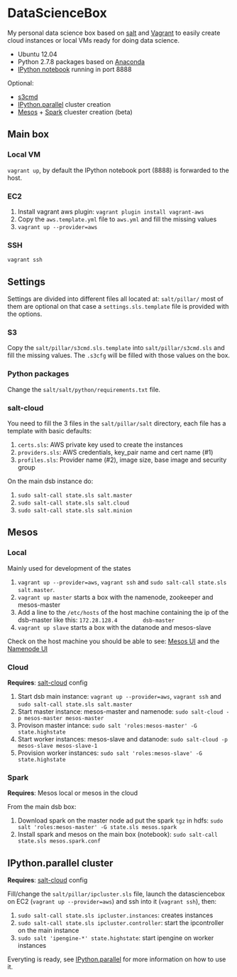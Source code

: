# DataScienceBox

My personal data science box based on [salt](http://www.saltstack.com/) and
[Vagrant](http://vagrantup.com/) to easily create cloud instances or local VMs
ready for doing data science.

- Ubuntu 12.04
- Python 2.7.8 packages based on [Anaconda](http://continuum.io/downloads)
- [IPython notebook](http://ipython.org/notebook.html) running in port 8888

Optional:

- [s3cmd](http://s3tools.org/s3cmd)
- [IPython.parallel](http://ipython.org/ipython-doc/dev/parallel/) cluster creation
- [Mesos](http://mesos.apache.org/) + [Spark](https://spark.apache.org/)
cluester creation (beta)

## Main box

### Local VM

`vagrant up`, by default the IPython notebook port (8888) is forwarded
to the host.

### EC2

1. Install vagrant aws plugin: `vagrant plugin install vagrant-aws`
2. Copy the `aws.template.yml` file to `aws.yml` and fill the missing values
3. `vagrant up --provider=aws`

### SSH

`vagrant ssh`

## Settings

Settings are divided into different files all located at: `salt/pillar/`
most of them are optional on that case a `settings.sls.template` file is
provided with the options.

### S3

Copy the `salt/pillar/s3cmd.sls.template` into `salt/pillar/s3cmd.sls`
and fill the missing values. The `.s3cfg` will be filled with those values
on the box.

### Python packages

Change the `salt/salt/python/requirements.txt` file.

### salt-cloud

You need to fill the 3 files in the `salt/pillar/salt` directory, each file has
a template with basic defaults:

1. `certs.sls`: AWS private key used to create the instances
1. `providers.sls`: AWS credentials, key_pair name and cert name (#1)
1. `profiles.sls`: Provider name (#2), image size, base image and security group

On the main dsb instance do:

1. `sudo salt-call state.sls salt.master`
1. `sudo salt-call state.sls salt.cloud`
1. `sudo salt-call state.sls salt.minion`

## Mesos

### Local

Mainly used for development of the states

1. `vagrant up --provider=aws`, `vagrant ssh` and
`sudo salt-call state.sls salt.master`.
2. `vagrant up master` starts a box with the namenode, zookeeper and mesos-master
3. Add a line to the `/etc/hosts` of the host machine containing the ip of the
dsb-master like this: `172.28.128.4        dsb-master`
3. `vagrant up slave` starts a box with the datanode and mesos-slave

Check on the host machine you should be able to see:
[Mesos UI](http://localhost:5050) and the [Namenode UI](http://localhost:50070)

### Cloud

**Requires**: [salt-cloud](#salt-cloud) config

1. Start dsb main instance:
`vagrant up --provider=aws`, `vagrant ssh` and `sudo salt-call state.sls salt.master`
2. Start master instance: mesos-master and namenode:
`sudo salt-cloud -p mesos-master mesos-master`
3. Provison master intance:
`sudo salt 'roles:mesos-master' -G state.highstate`
4. Start worker instances: mesos-slave and datanode:
`sudo salt-cloud -p mesos-slave mesos-slave-1`
5. Provision worker instances:
`sudo salt 'roles:mesos-slave' -G state.highstate`

### Spark

**Requires**: Mesos local or mesos in the cloud

From the main dsb box:

1. Download spark on the master node ad put the spark `tgz` in  hdfs:
`sudo salt 'roles:mesos-master' -G state.sls mesos.spark`
2. Install spark and mesos on the main box (notebook):
`sudo salt-call state.sls mesos.spark.conf`

## IPython.parallel cluster

**Requires**: [salt-cloud](#salt-cloud) config

Fill/change the `salt/pillar/ipcluster.sls` file, launch the datasciencebox on EC2
(`vagrant up --provider=aws`) and ssh into it (`vagrant ssh`), then:

1. `sudo salt-call state.sls ipcluster.instances`: creates instances
2. `sudo salt-call state.sls ipcluster.controller`: start the ipcontroller on the main instance
3. `sudo salt 'ipengine-*' state.highstate`: start ipengine on worker instances

Everyting is ready, see [IPython.parallel](http://ipython.org/ipython-doc/dev/parallel/)
for more information on how to use it.
